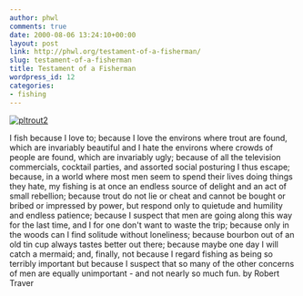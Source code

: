 ```yaml
---
author: phwl
comments: true
date: 2000-08-06 13:24:10+00:00
layout: post
link: http://phwl.org/testament-of-a-fisherman/
slug: testament-of-a-fisherman
title: Testament of a Fisherman
wordpress_id: 12
categories:
- fishing
---
```


[![pltrout2](http://phwl.org/wp-content/uploads/2000/08/pltrout2.jpg)](http://phwl.org/wp-content/uploads/2000/08/pltrout2.jpg)

I fish because I love to; because I love the environs where trout are found, which are invariably beautiful and I hate the environs where crowds of people are found, which are invariably ugly; because of all the television commercials, cocktail parties, and assorted social posturing I thus escape; because, in a world where most men seem to spend their lives doing things they hate, my fishing is at once an endless source of delight and an act of small rebellion; because trout do not lie or cheat and cannot be bought or bribed or impressed by power, but respond only to quietude and humility and endless patience; because I suspect that men are going along this way for the last time, and I for one don't want to waste the trip; because only in the woods can I find solitude without loneliness; because bourbon out of an old tin cup always tastes better out there; because maybe one day I will catch a mermaid; and, finally, not because I regard fishing as being so terribly important but because I suspect that so many of the other concerns of men are equally unimportant - and not nearly so much fun.
by Robert Traver
